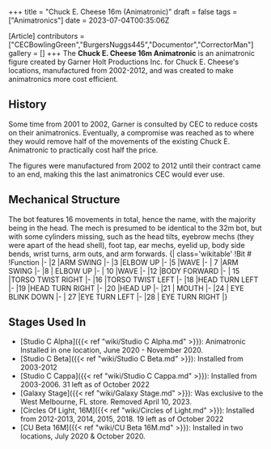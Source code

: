 +++
title = "Chuck E. Cheese 16m (Animatronic)"
draft = false
tags = ["Animatronics"]
date = 2023-07-04T00:35:06Z

[Article]
contributors = ["CECBowlingGreen","BurgersNuggs445","Documentor","CorrectorMan"]
gallery = []
+++
The <b>Chuck E. Cheese 16m Animatronic</b> is an animatronic figure created by Garner Holt Productions Inc. for Chuck E. Cheese's locations, manufactured from 2002-2012, and was created to make animatronics more cost efficient.

<h2> History </h2>
Some time from 2001 to 2002, Garner is consulted by CEC to reduce costs on their animatronics. Eventually, a compromise was reached as to where they would remove half of the movements of the existing Chuck E. Animatronic to practically cost half the price.  

The figures were manufactured from 2002 to 2012 until their contract came to an end, making this the last animatronics CEC would ever use. 

<h2> Mechanical Structure </h2>

The bot features 16 movements in total, hence the name, with the majority being in the head. The mech is presumed to be identical to the 32m bot, but with some cylinders missing, such as the head tilts, eyebrow mechs (they were apart of the head shell), foot tap, ear mechs, eyelid up, body side bends, wrist turns, arm outs, and arm forwards.
{| class='wikitable'
!Bit #
!Function
|-
|2
|ARM SWING
|-
|3
|ELBOW UP
|-
|5
|WAVE
|-
| 7
|ARM SWING
|-
|8
| ELBOW UP
|-
| 10
|WAVE 
|-
|12
|BODY FORWARD
|-
| 15
|TORSO TWIST RIGHT
|-
|16
|TORSO TWIST LEFT
|-
|18
|HEAD TURN LEFT
|-
|19
|HEAD TURN RIGHT
|-
|20
|HEAD UP
|-
|21 
| MOUTH
|-
|24 
| EYE BLINK DOWN
|-
| 27
|EYE TURN LEFT
|-
|28
| EYE TURN RIGHT
|}

<h2> Stages Used In </h2>

* [Studio C Alpha]({{< ref "wiki/Studio C Alpha.md" >}}): Animatronic Installed in one location, June 2020 - November 2020. 
* [Studio C Beta]({{< ref "wiki/Studio C Beta.md" >}}): Installed from 2003-2012
* [Studio C Cappa]({{< ref "wiki/Studio C Cappa.md" >}}): Installed from 2003-2006. 31 left as of October 2022
* [Galaxy Stage]({{< ref "wiki/Galaxy Stage.md" >}}): Was exclusive to the West Melbourne, FL store. Removed April 10, 2023.
* [Circles Of Light, 16M]({{< ref "wiki/Circles of Light.md" >}}): Installed from 2012-2013, 2014, 2015, 2018. 19 left as of October 2022
* [CU Beta 16M]({{< ref "wiki/CU Beta 16M.md" >}}): Installed in two locations, July 2020 & October 2020.

